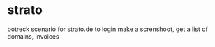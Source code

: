# strato
botreck scenario for strato.de to login make a screnshoot, get a list of domains, invoices
